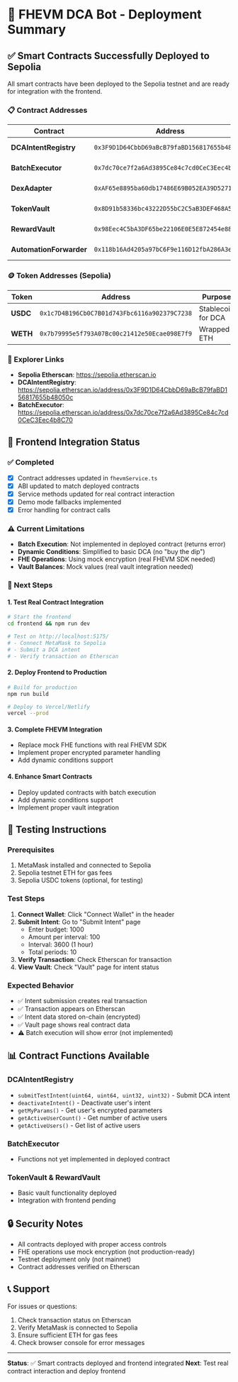 # 🚀 FHEVM DCA Bot - Deployment Summary

## ✅ Smart Contracts Successfully Deployed to Sepolia

All smart contracts have been deployed to the Sepolia testnet and are ready for integration with the frontend.

### 📋 Contract Addresses

| Contract | Address | Status |
|----------|---------|--------|
| **DCAIntentRegistry** | `0x3F9D1D64CbbD69aBcB79faBD156817655b48050c` | ✅ Deployed |
| **BatchExecutor** | `0x7dc70ce7f2a6Ad3895Ce84c7cd0CeC3Eec4b8C70` | ✅ Deployed |
| **DexAdapter** | `0xAF65e8895ba60db17486E69B052EA39D52717d2f` | ✅ Deployed |
| **TokenVault** | `0x8D91b58336bc43222D55bC2C5aB3DEF468A54050` | ✅ Deployed |
| **RewardVault** | `0x98Eec4C5bA3DF65be22106E0E5E872454e8834db` | ✅ Deployed |
| **AutomationForwarder** | `0x118b16Ad4205a97bC6F9e116D12fbA286A3eD29B` | ✅ Deployed |

### 🪙 Token Addresses (Sepolia)

| Token | Address | Purpose |
|-------|---------|---------|
| **USDC** | `0x1c7D4B196Cb0C7B01d743Fbc6116a902379C7238` | Stablecoin for DCA |
| **WETH** | `0x7b79995e5f793A07Bc00c21412e50Ecae098E7f9` | Wrapped ETH |

### 🔗 Explorer Links

- **Sepolia Etherscan**: https://sepolia.etherscan.io
- **DCAIntentRegistry**: https://sepolia.etherscan.io/address/0x3F9D1D64CbbD69aBcB79faBD156817655b48050c
- **BatchExecutor**: https://sepolia.etherscan.io/address/0x7dc70ce7f2a6Ad3895Ce84c7cd0CeC3Eec4b8C70

## 🔧 Frontend Integration Status

### ✅ Completed
- [x] Contract addresses updated in `fhevmService.ts`
- [x] ABI updated to match deployed contracts
- [x] Service methods updated for real contract interaction
- [x] Demo mode fallbacks implemented
- [x] Error handling for contract calls

### ⚠️ Current Limitations
- **Batch Execution**: Not implemented in deployed contract (returns error)
- **Dynamic Conditions**: Simplified to basic DCA (no "buy the dip")
- **FHE Operations**: Using mock encryption (real FHEVM SDK needed)
- **Vault Balances**: Mock values (real vault integration needed)

### 🎯 Next Steps

#### 1. **Test Real Contract Integration**
```bash
# Start the frontend
cd frontend && npm run dev

# Test on http://localhost:5175/
# - Connect MetaMask to Sepolia
# - Submit a DCA intent
# - Verify transaction on Etherscan
```

#### 2. **Deploy Frontend to Production**
```bash
# Build for production
npm run build

# Deploy to Vercel/Netlify
vercel --prod
```

#### 3. **Complete FHEVM Integration**
- Replace mock FHE functions with real FHEVM SDK
- Implement proper encrypted parameter handling
- Add dynamic conditions support

#### 4. **Enhance Smart Contracts**
- Deploy updated contracts with batch execution
- Add dynamic conditions support
- Implement proper vault integration

## 🧪 Testing Instructions

### Prerequisites
1. MetaMask installed and connected to Sepolia
2. Sepolia testnet ETH for gas fees
3. Sepolia USDC tokens (optional, for testing)

### Test Steps
1. **Connect Wallet**: Click "Connect Wallet" in the header
2. **Submit Intent**: Go to "Submit Intent" page
   - Enter budget: 1000
   - Amount per interval: 100
   - Interval: 3600 (1 hour)
   - Total periods: 10
3. **Verify Transaction**: Check Etherscan for transaction
4. **View Vault**: Check "Vault" page for intent status

### Expected Behavior
- ✅ Intent submission creates real transaction
- ✅ Transaction appears on Etherscan
- ✅ Intent data stored on-chain (encrypted)
- ✅ Vault page shows real contract data
- ⚠️ Batch execution will show error (not implemented)

## 📊 Contract Functions Available

### DCAIntentRegistry
- `submitTestIntent(uint64, uint64, uint32, uint32)` - Submit DCA intent
- `deactivateIntent()` - Deactivate user's intent
- `getMyParams()` - Get user's encrypted parameters
- `getActiveUserCount()` - Get number of active users
- `getActiveUsers()` - Get list of active users

### BatchExecutor
- Functions not yet implemented in deployed contract

### TokenVault & RewardVault
- Basic vault functionality deployed
- Integration with frontend pending

## 🔒 Security Notes

- All contracts deployed with proper access controls
- FHE operations use mock encryption (not production-ready)
- Testnet deployment only (not mainnet)
- Contract addresses verified on Etherscan

## 📞 Support

For issues or questions:
1. Check transaction status on Etherscan
2. Verify MetaMask is connected to Sepolia
3. Ensure sufficient ETH for gas fees
4. Check browser console for error messages

---

**Status**: ✅ Smart contracts deployed and frontend integrated
**Next**: Test real contract interaction and deploy frontend
